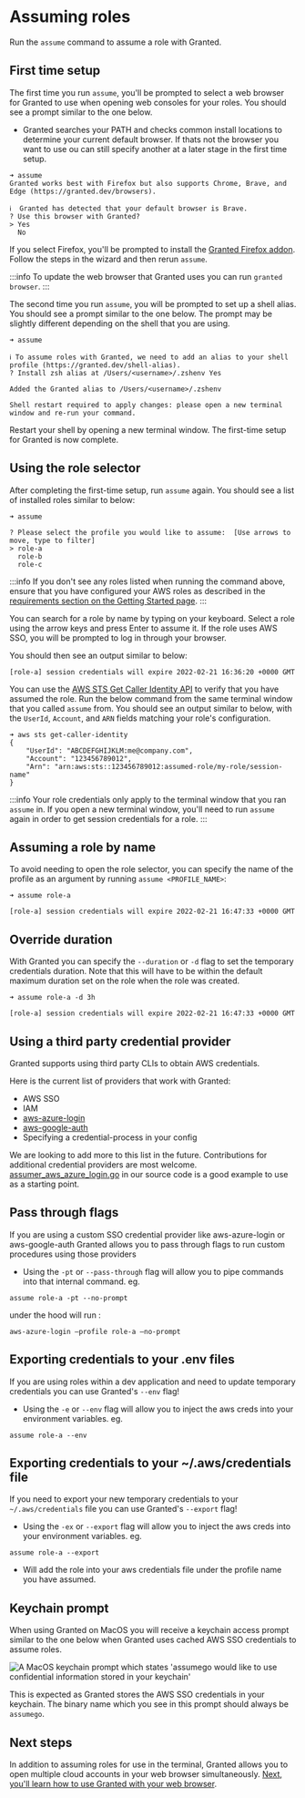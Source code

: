 # Assuming roles

Run the `assume` command to assume a role with Granted.

## First time setup

The first time you run `assume`, you'll be prompted to select a web browser for Granted to use when opening web consoles for your roles. You should see a prompt similar to the one below.
- Granted searches your PATH and checks common install locations to determine your current default browser. If thats not the browser you want to use ou can still specify another at a later stage in the first time setup.
```
➜ assume
Granted works best with Firefox but also supports Chrome, Brave, and Edge (https://granted.dev/browsers).

ℹ️  Granted has detected that your default browser is Brave.
? Use this browser with Granted?
> Yes
  No
```

If you select Firefox, you'll be prompted to install the [Granted Firefox addon](https://addons.mozilla.org/en-GB/firefox/addon/granted/). Follow the steps in the wizard and then rerun `assume`.

:::info
To update the web browser that Granted uses you can run `granted browser`.
:::

The second time you run `assume`, you will be prompted to set up a shell alias. You should see a prompt similar to the one below. The prompt may be slightly different depending on the shell that you are using.

```
➜ assume

ℹ️ To assume roles with Granted, we need to add an alias to your shell profile (https://granted.dev/shell-alias).
? Install zsh alias at /Users/<username>/.zshenv Yes

Added the Granted alias to /Users/<username>/.zshenv

Shell restart required to apply changes: please open a new terminal window and re-run your command.
```

Restart your shell by opening a new terminal window. The first-time setup for Granted is now complete.

## Using the role selector

After completing the first-time setup, run `assume` again. You should see a list of installed roles similar to below:

```
➜ assume

? Please select the profile you would like to assume:  [Use arrows to move, type to filter]
> role-a
  role-b
  role-c
```

:::info
If you don't see any roles listed when running the command above, ensure that you have configured your AWS roles as described in the [requirements section on the Getting Started page](/granted/getting-started#requirements).
:::

You can search for a role by name by typing on your keyboard. Select a role using the arrow keys and press Enter to assume it. If the role uses AWS SSO, you will be prompted to log in through your browser.

You should then see an output similar to below:

```
[role-a] session credentials will expire 2022-02-21 16:36:20 +0000 GMT
```

You can use the [AWS STS Get Caller Identity API](https://docs.aws.amazon.com/cli/latest/reference/sts/get-caller-identity.html) to verify that you have assumed the role. Run the below command from the same terminal window that you called `assume` from. You should see an output similar to below, with the `UserId`, `Account`, and `ARN` fields matching your role's configuration.

```
➜ aws sts get-caller-identity
{
    "UserId": "ABCDEFGHIJKLM:me@company.com",
    "Account": "123456789012",
    "Arn": "arn:aws:sts::123456789012:assumed-role/my-role/session-name"
}
```

:::info
Your role credentials only apply to the terminal window that you ran `assume` in. If you open a new terminal window, you'll need to run `assume` again in order to get session credentials for a role.
:::

## Assuming a role by name

To avoid needing to open the role selector, you can specify the name of the profile as an argument by running `assume <PROFILE_NAME>`:

```
➜ assume role-a

[role-a] session credentials will expire 2022-02-21 16:47:33 +0000 GMT
```

## Override duration

With Granted you can specify the `--duration` or `-d` flag to set the temporary credentials duration. Note that this will have to be within the default maximum duration set on the role when the role was created.


```
➜ assume role-a -d 3h

[role-a] session credentials will expire 2022-02-21 16:47:33 +0000 GMT
```


## Using a third party credential provider
Granted supports using third party CLIs to obtain AWS credentials.

Here is the current list of providers that work with Granted:
- AWS SSO
- IAM
- [aws-azure-login](https://github.com/sportradar/aws-azure-login)
- [aws-google-auth](https://github.com/cevoaustralia/aws-google-auth)
- Specifying a credential-process in your config

We are looking to add more to this list in the future. Contributions for additional credential providers are most welcome. [assumer_aws_azure_login.go](https://github.com/common-fate/granted/blob/eb7221d4e69472bf1c8a7171d930ff0cab37290d/pkg/cfaws/assumer_aws_azure_login.go) in our source code is a good example to use as a starting point.


## Pass through flags
If you are using a custom SSO credential provider like aws-azure-login or aws-google-auth Granted allows you to pass through flags to run custom procedures using those providers
- Using the `-pt` or `--pass-through` flag will allow you to pipe commands into that internal command. 
eg.
```
assume role-a -pt --no-prompt
```
under the hood will run :
```
aws-azure-login —profile role-a —no-prompt
```

## Exporting credentials to your .env files
If you are using roles within a dev application and need to update temporary credentials you can use Granted's `--env` flag!
- Using the `-e` or `--env` flag will allow you to inject the aws creds into your environment variables. 
eg.
```
assume role-a --env
```

## Exporting credentials to your ~/.aws/credentials file
If you need to export your new temporary credentials to your `~/.aws/credentials` file you can use Granted's `--export` flag!
- Using the `-ex` or `--export` flag will allow you to inject the aws creds into your environment variables. 
eg.
```
assume role-a --export
```
- Will add the role into your aws credentials file under the profile name you have assumed.

## Keychain prompt

When using Granted on MacOS you will receive a keychain access prompt similar to the one below when Granted uses cached AWS SSO credentials to assume roles.

![A MacOS keychain prompt which states 'assumego would like to use confidential information stored in your keychain'](/img/keychain-prompt.png)

This is expected as Granted stores the AWS SSO credentials in your keychain. The binary name which you see in this prompt should always be `assumego`.



## Next steps

In addition to assuming roles for use in the terminal, Granted allows you to open multiple cloud accounts in your web browser simultaneously. [Next, you'll learn how to use Granted with your web browser](/granted/usage/console).
